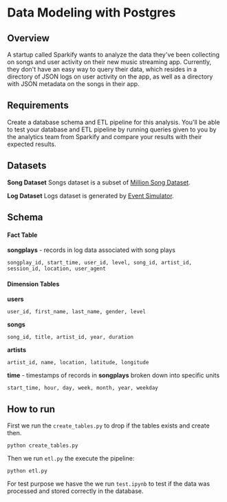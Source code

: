 

# Data Modeling with Postgres

## **Overview**
A startup called Sparkify wants to analyze the data they've been collecting on songs and user activity on their new music streaming app. Currently, they don't have an easy way to query their data, which resides in a directory of JSON logs on user activity on the app, as well as a directory with JSON metadata on the songs in their app.

## **Requirements**
Create a database schema and ETL pipeline for this analysis. You'll be able to test your database and ETL pipeline by running queries given to you by the analytics team from Sparkify and compare your results with their expected results.

## **Datasets**
**Song Dataset**
Songs dataset is a subset of [Million Song Dataset](http://millionsongdataset.com/).

**Log Dataset**
Logs dataset is generated by [Event Simulator](https://github.com/Interana/eventsim).


## Schema

#### Fact Table 
**songplays** - records in log data associated with song plays

```
songplay_id, start_time, user_id, level, song_id, artist_id, session_id, location, user_agent
```

#### Dimension Tables
**users** 
```
user_id, first_name, last_name, gender, level
```
**songs**
```
song_id, title, artist_id, year, duration
```
**artists** 
```
artist_id, name, location, latitude, longitude
```
**time**  - timestamps of records in  **songplays**  broken down into specific units
```
start_time, hour, day, week, month, year, weekday
```


## How to run

First we run the ```create_tables.py``` to drop if the tables exists and create then. 
```
python create_tables.py 
```

Then we run ```etl.py``` the execute the pipeline:
```
python etl.py 
```

For test purpose we hasve the we run ```test.ipynb``` to test if the data was processed and stored correctly in the database.

